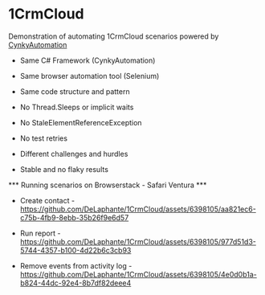 # 1CrmCloud
Demonstration of automating 1CrmCloud scenarios powered by [CynkyAutomation](https://github.com/DeLaphante/CynkyAutomation)

- Same C# Framework (CynkyAutomation)

- Same browser automation tool (Selenium)

- Same code structure and pattern

- No Thread.Sleeps or implicit waits

- No StaleElementReferenceException

- No test retries 

- Different challenges and hurdles

- Stable and no flaky results

*** Running scenarios on Browserstack - Safari Ventura ***

- Create contact -
https://github.com/DeLaphante/1CrmCloud/assets/6398105/aa821ec6-c75b-4fb9-8ebb-35b26f9e6d57

- Run report -
https://github.com/DeLaphante/1CrmCloud/assets/6398105/977d51d3-5744-4357-b100-4d22b6c3cb93

- Remove events from activity log -
https://github.com/DeLaphante/1CrmCloud/assets/6398105/4e0d0b1a-b824-44dc-92e4-8b7df82deee4
